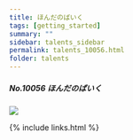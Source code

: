 ```yaml
---
title: ほんだのばいく
tags: [getting_started]
summary: ""
sidebar: talents_sidebar
permalink: talents_10056.html
folder: talents
---
```



##### No.10056 ほんだのばいく  

![](https://yt3.ggpht.com/ytc/AKedOLSHRiRTJ5K43TuBCwyJ4GGbK3ppvQL1H9yJgFuITA=s176-c-k-c0x00ffffff-no-rj)




{% include links.html %}
